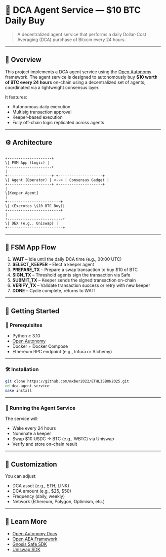# 🧠 DCA Agent Service — $10 BTC Daily Buy

> A decentralized agent service that performs a daily Dollar-Cost Averaging (DCA) purchase of Bitcoin every 24 hours.

---

## 📌 Overview

This project implements a DCA agent service using the [Open Autonomy](https://docs.autonolas.network/) framework. The agent service is designed to autonomously buy **$10 worth of BTC every 24 hours** on-chain using a decentralized set of agents, coordinated via a lightweight consensus layer.

It features:

- Autonomous daily execution
- Multisig transaction approval
- Keeper-based execution
- Fully off-chain logic replicated across agents

---

## ⚙️ Architecture

```

+--------------------+
\| FSM App (Logic) |
+--------------------+
|
+--------------------+ +--------------------+
\| Agent (Operator) | <--> | Consensus Gadget |
+--------------------+ +--------------------+
|
\[Keeper Agent]
|
+------------------------+
\| (Executes \$10 BTC Buy)|
+------------------------+
|
+-------------------------+
\| DEX (e.g., Uniswap) |
+-------------------------+

```

---

## 🔁 FSM App Flow

1. **WAIT** – Idle until the daily DCA time (e.g., 00:00 UTC)
2. **SELECT_KEEPER** – Elect a keeper agent
3. **PREPARE_TX** – Prepare a swap transaction to buy $10 of BTC
4. **SIGN_TX** – Threshold agents sign the transaction via Safe
5. **SUBMIT_TX** – Keeper sends the signed transaction on-chain
6. **VERIFY_TX** – Validate transaction success or retry with new keeper
7. **DONE** – Cycle complete, returns to WAIT

---

## 🚀 Getting Started

### 🧱 Prerequisites

- Python ≥ 3.10
- [Open Autonomy](https://github.com/valory-xyz/open-autonomy)
- Docker + Docker Compose
- Ethereum RPC endpoint (e.g., Infura or Alchemy)

---

### 🛠 Installation

```bash
git clone https://github.com/mxber2022/ETHLISBON2025.git
cd dca-agent-service
make install
```

---

### 🚦 Running the Agent Service

The service will:

- Wake every 24 hours
- Nominate a keeper
- Swap \$10 USDC → BTC (e.g., WBTC) via Uniswap
- Verify and store on-chain result

---

## 🧩 Customization

You can adjust:

- DCA asset (e.g., ETH, LINK)
- DCA amount (e.g., \$25, \$50)
- Frequency (daily, weekly)
- Network (Ethereum, Polygon, Optimism, etc.)

---

## 🧠 Learn More

- [Open Autonomy Docs](https://docs.autonolas.network/)
- [Open AEA Framework](https://github.com/valory-xyz/open-aea)
- [Gnosis Safe SDK](https://docs.safe.global/)
- [Uniswap SDK](https://docs.uniswap.org/)
